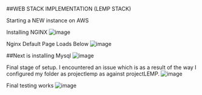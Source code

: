 ##WEB STACK IMPLEMENTATION (LEMP STACK)

Starting a NEW instance on AWS


Installing NGINX
![image](https://user-images.githubusercontent.com/124367888/216769181-3b5e350e-fb8e-4062-8bd5-24e285cdf7b1.png)

Nginx Default Page Loads Below 
![image](https://user-images.githubusercontent.com/124367888/216769252-2404ed87-85ee-4cd5-b0fc-4860d1b9abda.png)

##Next is installing Mysql
![image](https://user-images.githubusercontent.com/124367888/216769812-8e08088e-f04c-4156-9000-74c35c34ea1d.png)

Final stage of setup. I encountered an issue which is as a result of the way I configured my folder as projectlemp as against projectLEMP.
![image](https://user-images.githubusercontent.com/124367888/216772541-19b29da6-5d11-4347-8470-8c423b380bd7.png)

Final testing works
![image](https://user-images.githubusercontent.com/124367888/216772573-e410ed62-8bc3-4141-96e0-a139c2a09c55.png)

